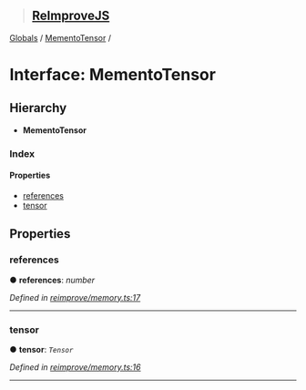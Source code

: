 > ## [ReImproveJS](../README.md)

[Globals](../globals.md) / [MementoTensor](mementotensor.md) /

# Interface: MementoTensor

## Hierarchy

* **MementoTensor**

### Index

#### Properties

* [references](mementotensor.md#references)
* [tensor](mementotensor.md#tensor)

## Properties

###  references

● **references**: *number*

*Defined in [reimprove/memory.ts:17](https://github.com/DevSide/ReImproveJS/blob/2368b25/src/reimprove/memory.ts#L17)*

___

###  tensor

● **tensor**: *`Tensor`*

*Defined in [reimprove/memory.ts:16](https://github.com/DevSide/ReImproveJS/blob/2368b25/src/reimprove/memory.ts#L16)*

___